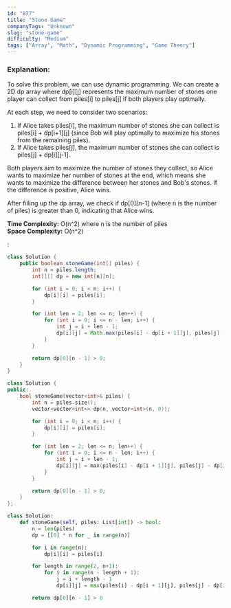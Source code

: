 ```yaml
---
id: "877"
title: "Stone Game"
companyTags: "Unknown"
slug: "stone-game"
difficulty: "Medium"
tags: ["Array", "Math", "Dynamic Programming", "Game Theory"]
---
```


### Explanation:
To solve this problem, we can use dynamic programming. We can create a 2D dp array where dp[i][j] represents the maximum number of stones one player can collect from piles[i] to piles[j] if both players play optimally.

At each step, we need to consider two scenarios:
1. If Alice takes piles[i], the maximum number of stones she can collect is piles[i] + dp[i+1][j] (since Bob will play optimally to maximize his stones from the remaining piles).
2. If Alice takes piles[j], the maximum number of stones she can collect is piles[j] + dp[i][j-1].

Both players aim to maximize the number of stones they collect, so Alice wants to maximize her number of stones at the end, which means she wants to maximize the difference between her stones and Bob's stones. If the difference is positive, Alice wins.

After filling up the dp array, we check if dp[0][n-1] (where n is the number of piles) is greater than 0, indicating that Alice wins.

**Time Complexity:** O(n^2) where n is the number of piles  
**Space Complexity:** O(n^2)

:

```java
class Solution {
    public boolean stoneGame(int[] piles) {
        int n = piles.length;
        int[][] dp = new int[n][n];

        for (int i = 0; i < n; i++) {
            dp[i][i] = piles[i];
        }

        for (int len = 2; len <= n; len++) {
            for (int i = 0; i <= n - len; i++) {
                int j = i + len - 1;
                dp[i][j] = Math.max(piles[i] - dp[i + 1][j], piles[j] - dp[i][j - 1]);
            }
        }

        return dp[0][n - 1] > 0;
    }
}
```

```cpp
class Solution {
public:
    bool stoneGame(vector<int>& piles) {
        int n = piles.size();
        vector<vector<int>> dp(n, vector<int>(n, 0));

        for (int i = 0; i < n; i++) {
            dp[i][i] = piles[i];
        }

        for (int len = 2; len <= n; len++) {
            for (int i = 0; i <= n - len; i++) {
                int j = i + len - 1;
                dp[i][j] = max(piles[i] - dp[i + 1][j], piles[j] - dp[i][j - 1]);
            }
        }

        return dp[0][n - 1] > 0;
    }
};
```

```python
class Solution:
    def stoneGame(self, piles: List[int]) -> bool:
        n = len(piles)
        dp = [[0] * n for _ in range(n)]

        for i in range(n):
            dp[i][i] = piles[i]

        for length in range(2, n+1):
            for i in range(n - length + 1):
                j = i + length - 1
                dp[i][j] = max(piles[i] - dp[i + 1][j], piles[j] - dp[i][j - 1])

        return dp[0][n - 1] > 0
```